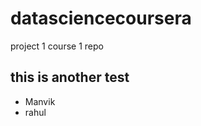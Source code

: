 # datasciencecoursera
project 1 course 1 repo
## this is another test

* Manvik
* rahul

















